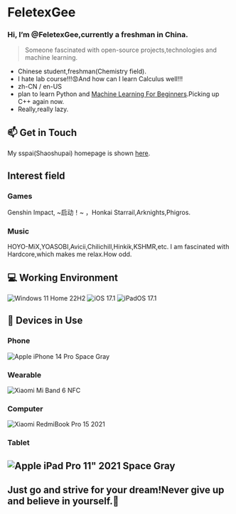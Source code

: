 # FeletexGee
### Hi, I’m @FeletexGee,currently a freshman in China.

> Someone fascinated with open-source projects,technologies and machine learning.

- Chinese student,freshman(Chemistry field).
- I hate lab course!!!😡And how can I learn Calculus well!!!
- zh-CN / en-US
- plan to learn Python and [Machine Learning For Beginners](https://github.com/microsoft/ML-For-Beginners).Picking up C++ again now.
- Really,really lazy. 


## 📫 Get in Touch
My sspai(Shaoshupai) homepage is shown [here](https://sspai.com/u/FeletexGee).

## Interest field

### Games
Genshin Impact, ~启动！~ ，Honkai Starrail,Arknights,Phigros.

### Music
HOYO-MiX,YOASOBI,Avicii,Chilichill,Hinkik,KSHMR,etc.
I am fascinated with Hardcore,which makes me relax.How odd.

## 💻 Working Environment
![Windows 11 Home 22H2](https://img.shields.io/badge/Windows%2011%20Home%2022H2-00adef?style=flat-square&logo=windows&logoColor=ffffff)
![iOS 17.1](https://img.shields.io/badge/--gray?logo=iOS&label=iOS%2017.1)
![iPadOS 17.1](https://img.shields.io/badge/--gray?logo=iOS&label=iPadOS%2017.1)
## 📱 Devices in Use

### Phone

![Apple iPhone 14 Pro Space Gray](https://img.shields.io/badge/--gray?logo=apple&label=Apple%20iPhone%2014%20Pro%20Space%20Gray)

### Wearable

![Xiaomi Mi Band 6 NFC](https://img.shields.io/badge/Xiaomi%20Mi%20Band%206%20NFC-fd4900?style=flat-square&logo=xiaomi&logoColor=ffffff)

### Computer

![Xiaomi RedmiBook Pro 15 2021](https://img.shields.io/badge/Xiaomi%20RedmiBook%20Pro%2015%202021-fd4900?style=flat-square&logo=xiaomi&logoColor=ffffff)

### Tablet

![Apple iPad Pro 11" 2021 Space Gray](https://img.shields.io/badge/--gray?logo=apple&label=Apple%20iPad%20Pro%2011"%202021%20Space%20Gray)
---
## Just go and strive for your dream!Never give up and believe in yourself.🤗
